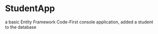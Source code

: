 # StudentApp
a basic Entity Framework Code-First console application, added a student to the database
